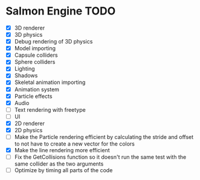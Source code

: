 # Salmon Engine TODO

- [X] 3D renderer
- [X] 3D physics
- [X] Debug rendering of 3D physics
- [X] Model importing
- [X] Capsule colliders
- [X] Sphere colliders
- [X] Lighting
- [X] Shadows
- [X] Skeletal animation importing
- [X] Animation system
- [X] Particle effects
- [X] Audio
- [ ] Text rendering with freetype
- [ ] UI
- [X] 2D renderer
- [X] 2D physics
- [ ] Make the Particle rendering efficient by calculating 
      the stride and offset to not have to create a new vector for the colors
- [X] Make the line rendering more efficient
- [ ] Fix the GetCollisions function so it doesn't run the same test with the same collider as the
      two arguments
- [ ] Optimize by timing all parts of the code
